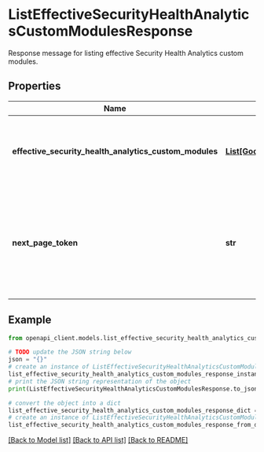# ListEffectiveSecurityHealthAnalyticsCustomModulesResponse

Response message for listing effective Security Health Analytics custom modules.

## Properties

Name | Type | Description | Notes
------------ | ------------- | ------------- | -------------
**effective_security_health_analytics_custom_modules** | [**List[GoogleCloudSecuritycenterV1EffectiveSecurityHealthAnalyticsCustomModule]**](GoogleCloudSecuritycenterV1EffectiveSecurityHealthAnalyticsCustomModule.md) | Effective custom modules belonging to the requested parent. | [optional] 
**next_page_token** | **str** | If not empty, indicates that there may be more effective custom modules to be returned. | [optional] 

## Example

```python
from openapi_client.models.list_effective_security_health_analytics_custom_modules_response import ListEffectiveSecurityHealthAnalyticsCustomModulesResponse

# TODO update the JSON string below
json = "{}"
# create an instance of ListEffectiveSecurityHealthAnalyticsCustomModulesResponse from a JSON string
list_effective_security_health_analytics_custom_modules_response_instance = ListEffectiveSecurityHealthAnalyticsCustomModulesResponse.from_json(json)
# print the JSON string representation of the object
print(ListEffectiveSecurityHealthAnalyticsCustomModulesResponse.to_json())

# convert the object into a dict
list_effective_security_health_analytics_custom_modules_response_dict = list_effective_security_health_analytics_custom_modules_response_instance.to_dict()
# create an instance of ListEffectiveSecurityHealthAnalyticsCustomModulesResponse from a dict
list_effective_security_health_analytics_custom_modules_response_from_dict = ListEffectiveSecurityHealthAnalyticsCustomModulesResponse.from_dict(list_effective_security_health_analytics_custom_modules_response_dict)
```
[[Back to Model list]](../README.md#documentation-for-models) [[Back to API list]](../README.md#documentation-for-api-endpoints) [[Back to README]](../README.md)


